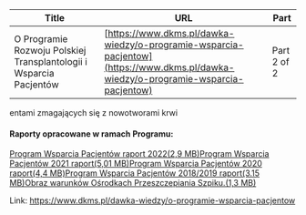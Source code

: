 | **Title**       | **URL**           | **Part**              |
|-----------------|-------------------|-----------------------|
| O Programie Rozwoju Polskiej Transplantologii i Wsparcia Pacjentów         | [https://www.dkms.pl/dawka-wiedzy/o-programie-wsparcia-pacjentow](https://www.dkms.pl/dawka-wiedzy/o-programie-wsparcia-pacjentow)    | Part 2 of 2          |

entami zmagających się z nowotworami krwi 


#### Raporty opracowane w ramach Programu:


[Program Wsparcia Pacjentów raport 2022(2,9 MB)](https://assets-eu-01.kc-usercontent.com:443/bed48093-082e-0109-4b5f-7bdadab5eedd/722b9a0a-d674-4394-92bd-9d9708c06fdb/Program%20Wsparcia%20Pacjent%C3%B3w%202022%20raport.pdf)[Program Wsparcia Pacjentów 2021 raport(5,01 MB)](https://assets-eu-01.kc-usercontent.com:443/bed48093-082e-0109-4b5f-7bdadab5eedd/1651198d-f6d6-49a0-ac56-44bb961a7991/Program%20Wsparcia%20Pacjent%C3%B3w%202021%20raport%20z%20dzia%C5%82a%C5%84.pdf)[Program Wsparcia Pacjentów 2020 raport(4,4 MB)](https://assets-eu-01.kc-usercontent.com:443/bed48093-082e-0109-4b5f-7bdadab5eedd/2dba9ebd-ff9d-4330-a742-beb2748dfc40/Raport%20roczny%20programu%20Pacjenckiego%202020-2021.pdf)[Program Wsparcia Pacjentów 2018/2019 raport(3\.15 MB)](https://assets-eu-01.kc-usercontent.com:443/bed48093-082e-0109-4b5f-7bdadab5eedd/660e8379-88c3-42a0-9bf2-d86b28dd6d94/raport_roczny_programu_pacjenckiego_2018_-_2019.pdf)[Obraz warunków Ośrodkach Przeszczepiania Szpiku.(1,3 MB)](https://assets-eu-01.kc-usercontent.com:443/bed48093-082e-0109-4b5f-7bdadab5eedd/13dbcad6-9c69-46a7-8479-321a2854f0da/obraz_warunkow_w_klinikach_hematoonkologii_i_transplantacji_szpiku_raport_fundacji_dkms.pdf)

Link: https://www.dkms.pl/dawka-wiedzy/o-programie-wsparcia-pacjentow
